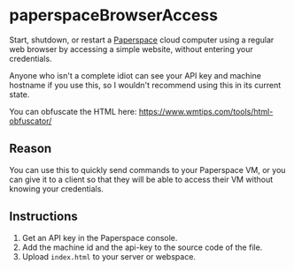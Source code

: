 # paperspaceBrowserAccess

Start, shutdown, or restart a [Paperspace](http://www.paperspace.com/) cloud computer using a regular web browser by accessing a simple website, without entering your credentials.

Anyone who isn't a complete idiot can see your API key and machine hostname if you use this, so I wouldn't recommend using this in its current state.

You can obfuscate the HTML here: https://www.wmtips.com/tools/html-obfuscator/

## Reason
You can use this to quickly send commands to your Paperspace VM, or you can give it to a client so that they will be able to access their VM without knowing your credentials.

## Instructions
1. Get an API key in the Paperspace console.
2. Add the machine id and the api-key to the source code of the file.
3. Upload `index.html` to your server or webspace.

